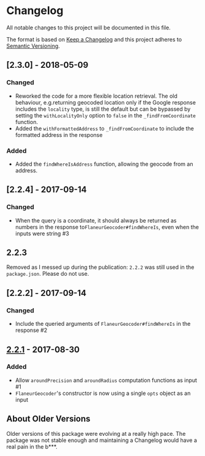 # Changelog

All notable changes to this project will be documented in this file.

The format is based on [Keep a Changelog](http://keepachangelog.com/en/1.0.0/)
and this project adheres to [Semantic Versioning](http://semver.org/spec/v2.0.0.html).

## [2.3.0] - 2018-05-09

### Changed
* Reworked the code for a more flexible location retrieval. The old behaviour, e.g.returning
  geocoded location only if the Google response includes the `locality` type, is still the default
  but can be bypassed by setting the `withLocalityOnly` option to `false` in the
  `_findFromCoordinate` function.
* Added the `withFormattedAddress` to `_findFromCoordinate` to include the formatted address in the
  response

### Added
* Added the `findWhereIsAddress` function, allowing the geocode from an address.

## [2.2.4] - 2017-09-14

### Changed

* When the query is a coordinate, it should always be returned as numbers in the response
  to`FlaneurGeocoder#findWhereIs`, even when the inputs were string #3

## 2.2.3

Removed as I messed up during the publication: `2.2.2` was still used in the
`package.json`. Please do not use.

## [2.2.2] - 2017-09-14

### Changed

* Include the queried arguments of `FlaneurGeocoder#findWhereIs` in the response #2

## [2.2.1] - 2017-08-30

### Added

* Allow `aroundPrecision` and `aroundRadius` computation functions as input #1
* `FlaneurGeocoder`'s constructor is now using a single `opts` object as an input

## About Older Versions

Older versions of this package were evolving at a really high pace.
The package was not stable enough and maintaining a Changelog would have a real
pain in the b***.

[2.2.1]: https://github.com/olivierlacan/keep-a-changelog/compare/v2.2.1...5db264d98c0fe1b93542bc0b0c0e0b93e2b8e47e
